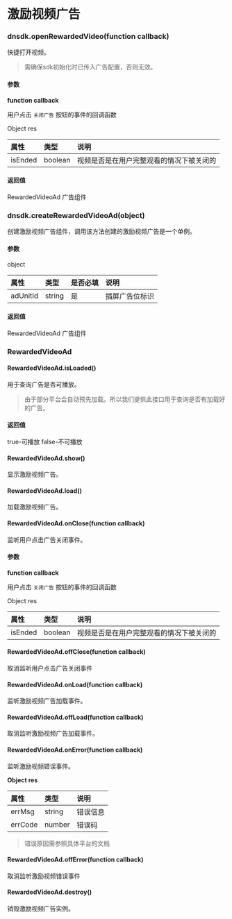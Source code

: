 # 激励视频广告

### dnsdk.openRewardedVideo\(function callback\)

快捷打开视频。

> 需确保sdk初始化时已传入广告配置，否则无效。

#### 参数

**function callback**

用户点击 `关闭广告` 按钮的事件的回调函数

Object res

| 属性 | 类型 | 说明 |
| :--- | :--- | :--- |
| isEnded | boolean | 视频是否是在用户完整观看的情况下被关闭的 |

#### 返回值

RewardedVideoAd 广告组件

### dnsdk.createRewardedVideoAd\(object\)

创建激励视频广告组件，调用该方法创建的激励视频广告是一个单例。

#### 参数

object

| 属性 | 类型 | 是否必填 | 说明 |
| :--- | :--- | :--- | :--- |
| adUnitId | string | 是 | 插屏广告位标识 |

#### 返回值

RewardedVideoAd 广告组件

### RewardedVideoAd

#### RewardedVideoAd.isLoaded\(\)

用于查询广告是否可播放。

> 由于部分平台会自动预先加载。所以我们提供此接口用于查询是否有加载好的广告。

#### 返回值

true-可播放 false-不可播放

#### RewardedVideoAd.show\(\)

显示激励视频广告。

#### RewardedVideoAd.load\(\)

加载激励视频广告。

#### RewardedVideoAd.onClose\(function callback\)

监听用户点击广告关闭事件。

#### 参数

**function callback**

用户点击 `关闭广告` 按钮的事件的回调函数

Object res

| 属性 | 类型 | 说明 |
| :--- | :--- | :--- |
| isEnded | boolean | 视频是否是在用户完整观看的情况下被关闭的 |

#### RewardedVideoAd.offClose\(function callback\)

取消监听用户点击广告关闭事件

#### RewardedVideoAd.onLoad\(function callback\)

监听激励视频广告加载事件。

#### RewardedVideoAd.offLoad\(function callback\)

取消监听激励视频广告加载事件。

#### RewardedVideoAd.onError\(function callback\)

监听激励视频错误事件。

**Object res**

| 属性 | 类型 | 说明 |
| :--- | :--- | :--- |
| errMsg | string | 错误信息 |
| errCode | number | 错误码 |

> 错误原因需参照具体平台的文档

#### RewardedVideoAd.offError\(function callback\)

取消监听激励视频错误事件

#### RewardedVideoAd.destroy\(\)

销毁激励视频广告实例。

